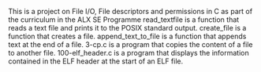 This is a project on File I/O, File descriptors and permissions in C as part of the curriculum in the ALX SE Programme
read_textfile is a function that  reads a text file and prints it to the POSIX standard output.
create_file is a function that creates a file.
append_text_to_file is a function that appends text at the end of a file.
3-cp.c is a program that copies the content of a file to another file.
100-elf_header.c is a program that displays the information contained in the ELF header at the start of an ELF file.


